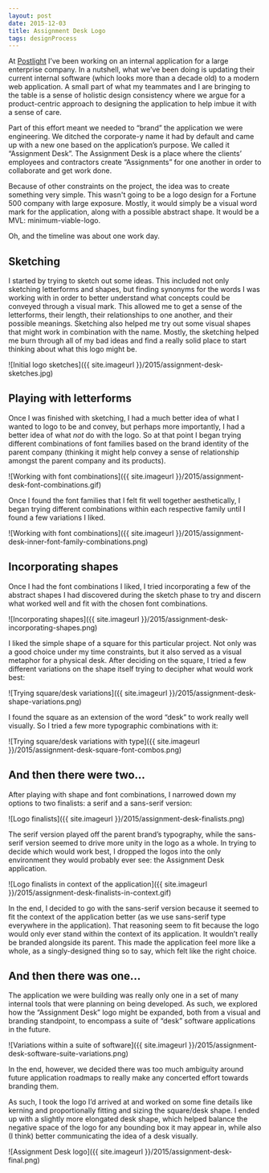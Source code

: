 ```yaml
---
layout: post
date: 2015-12-03
title: Assignment Desk Logo
tags: designProcess
---
```


At [Postlight](http://www.postlight.com) I’ve been working on an internal application for a large enterprise company. In a nutshell, what we’ve been doing is updating their current internal software (which looks more than a decade old) to a modern web application. A small part of what my teammates and I are bringing to the table is a sense of holistic design consistency where we argue for a product-centric approach to designing the application to help imbue it with a sense of care.

Part of this effort meant we needed to “brand” the application we were engineering. We ditched the corporate-y name it had by default and came up with a new one based on the application’s purpose. We called it “Assignment Desk”. The Assignment Desk is a place where the clients’ employees and contractors create “Assignments” for one another in order to collaborate and get work done.

Because of other constraints on the project, the idea was to create something very simple. This wasn't going to be a logo design for a Fortune 500 company with large exposure. Mostly, it would simply be a visual word mark for the application, along with a possible abstract shape. It would be a MVL: minimum-viable-logo.

Oh, and the timeline was about one work day.

## Sketching

I started by trying to sketch out some ideas. This included not only sketching letterforms and shapes, but finding synonyms for the words I was working with in order to better understand what concepts could be conveyed through a visual mark. This allowed me to get a sense of the letterforms, their length, their relationships to one another, and their possible meanings. Sketching also helped me try out some visual shapes that might work in combination with the name. Mostly, the sketching helped me burn through all of my bad ideas and find a really solid place to start thinking about what this logo might be.

![Initial logo sketches]({{ site.imageurl }}/2015/assignment-desk-sketches.jpg)

## Playing with letterforms

Once I was finished with sketching, I had a much better idea of what I wanted to logo to be and convey, but perhaps more importantly, I had a better idea of what *not* do with the logo. So at that point I began trying different combinations of font families based on the brand identity of the parent company (thinking it might help convey a sense of relationship amongst the parent company and its products).

![Working with font combinations]({{ site.imageurl }}/2015/assignment-desk-font-combinations.gif)

Once I found the font families that I felt fit well together aesthetically, I began trying different combinations within each respective family until I found a few variations I liked.

![Working with font combinations]({{ site.imageurl }}/2015/assignment-desk-inner-font-family-combinations.png)

## Incorporating shapes

Once I had the font combinations I liked, I tried incorporating a few of the abstract shapes I had discovered during the sketch phase to try and discern what worked well and fit with the chosen font combinations.

![Incorporating shapes]({{ site.imageurl }}/2015/assignment-desk-incorporating-shapes.png)

I liked the simple shape of a square for this particular project. Not only was a good choice under my time constraints, but it also served as a visual metaphor for a physical desk. After deciding on the square, I tried a few different variations on the shape itself trying to decipher what would work best:

![Trying square/desk variations]({{ site.imageurl }}/2015/assignment-desk-shape-variations.png)

I found the square as an extension of the word “desk” to work really well visually. So I tried a few more typographic combinations with it:

![Trying square/desk variations with type]({{ site.imageurl }}/2015/assignment-desk-square-font-combos.png)

## And then there were two...

After playing with shape and font combinations, I narrowed down my options to two finalists: a serif and a sans-serif version:

![Logo finalists]({{ site.imageurl }}/2015/assignment-desk-finalists.png)

The serif version played off the parent brand’s typography, while the sans-serif version seemed to drive more unity in the logo as a whole. In trying to decide which would work best, I dropped the logos into the only environment they would probably ever see: the Assignment Desk application.

![Logo finalists in context of the application]({{ site.imageurl }}/2015/assignment-desk-finalists-in-context.gif)

In the end, I decided to go with the sans-serif version because it seemed to fit the context of the application better (as we use sans-serif type everywhere in the application). That reasoning seem to fit because the logo would only ever stand within the context of its application. It wouldn’t really be branded alongside its parent. This made the application feel more like a whole, as a singly-designed thing so to say, which felt like the right choice.

## And then there was one...

The application we were building was really only one in a set of many internal tools that were planning on being developed. As such, we explored how the “Assignment Desk” logo might be expanded, both from a visual and branding standpoint, to encompass a suite of “desk” software applications in the future.

![Variations within a suite of software]({{ site.imageurl }}/2015/assignment-desk-software-suite-variations.png)

In the end, however, we decided there was too much ambiguity around future application roadmaps to really make any concerted effort towards branding them.

As such, I took the logo I’d arrived at and worked on some fine details like kerning and proportionally fitting and sizing the square/desk shape. I ended up with a slightly more elongated desk shape, which helped balance the negative space of the logo for any bounding box it may appear in, while also (I think) better communicating the idea of a desk visually.

![Assignment Desk logo]({{ site.imageurl }}/2015/assignment-desk-final.png)
